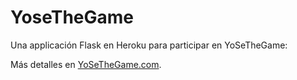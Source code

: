 YoseTheGame
==================================================

Una applicación Flask en Heroku para participar en 
YoSeTheGame:

Más detalles en <a href="http://yosethegame.com">YoSeTheGame.com</a>.
